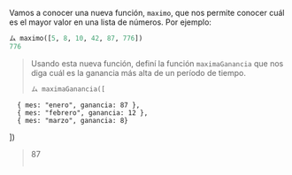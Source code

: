 Vamos a conocer una nueva función, `maximo`, que nos permite conocer cuál es el mayor valor en una lista de números. Por ejemplo: 

```python
ム maximo([5, 8, 10, 42, 87, 776])
776
```

> Usando esta nueva función, definí la función `maximaGanancia` que nos diga cuál es la ganancia más alta de un período de tiempo.
>
> ```python
> ム maximaGanancia([
      { mes: "enero", ganancia: 87 }, 
      { mes: "febrero", ganancia: 12 }, 
      { mes: "marzo", ganancia: 8}
  ])
> 87
> ```

